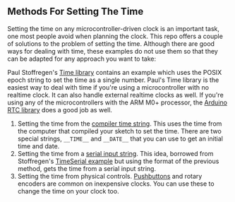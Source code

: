 
## Methods For Setting The Time

Setting the time on any microcontroller-driven clock is an important task, one most people avoid when planning the clock.  This repo offers a couple of solutions to the problem of setting the time. Although there are good ways for dealing with time, these examples do not use them so that they can be adapted for any approach you want to take:

 Paul Stoffregen's [Time library](https://www.pjrc.com/teensy/td_libs_Time.html) contains an example which uses the POSIX epoch string to set the time as a single number. Paul's Time library is the easiest way to deal with time if you're using a microcontroller with no realtime clock. It can also handle external realtime clocks as well. If you're using any of the microcontrollers with the ARM M0+ processor, the [Arduino RTC library](https://www.arduino.cc/en/Reference/RTC) does a good job as well.


1. Setting the time from the [compiler time string](https://github.com/ITPNYU/clock-club/blob/master/Programmable_LED_examples/CompileTimeSet/CompileTimeSet.ino). This uses the time from the computer that compiled your sketch to set the time. There are two special strings, ``__TIME__`` and ``__DATE__`` that you can use to get an initial time and date.
2. Setting the time from a [serial input string](https://github.com/ITPNYU/clock-club/blob/master/Programmable_LED_examples/StringTimeSet/StringTimeSet.ino). This idea, borrowed from Stoffregen's [TimeSerial example](https://github.com/PaulStoffregen/Time/blob/master/examples/TimeSerial/TimeSerial.ino) but using the format of the previous method, gets the time from a serial input string.
3. Setting the time from physical controls. [Pushbuttons](https://github.com/ITPNYU/clock-club/blob/master/Programmable_LED_examples/PushbuttonTimeSet/PushbuttonTimeSet.ino) and rotary encoders are common on inexpensive clocks. You can use these to change the time on your clock too.
